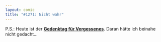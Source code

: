 ```yaml
---
layout: comic
title: "#1271: Nicht wahr"
---
```


P.S.:
Heute ist der <a href="http://www.fonflatter.de/dateien/kalender_fonflatter_2009.pdf"><strong>Gedenktag für Vergessenes</strong></a>. Daran hätte ich beinahe nicht gedacht...
